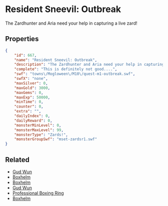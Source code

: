 # Resident Sneevil: Outbreak

The Zardhunter and Aria need your help in capturing a live zard!

## Properties

```json
{
    "id": 667,
    "name": "Resident Sneevil: Outbreak",
    "description": "The Zardhunter and Aria need your help in capturing a live zard!",
    "complete": "This is definitely not good....",
    "swf": "towns\/Mogloween\/M10\/quest-m1-outbreak.swf",
    "swfX": "none",
    "maxSilver": 0,
    "maxGold": 3000,
    "maxGems": 0,
    "maxExp": 50000,
    "minTime": 0,
    "counter": 0,
    "extra": "",
    "dailyIndex": 0,
    "dailyReward": 0,
    "monsterMinLevel": 0,
    "monsterMaxLevel": 99,
    "monsterType": "Zards!",
    "monsterGroupSwf": "mset-zardsr1.swf"
}
```

## Related

- [Gud Wun](../items/4342-gud-wun.md)
- [Boxhelm](../items/4343-boxhelm.md)
- [Boxhelm](../items/4344-boxhelm.md)
- [Gud Wun](../items/4345-gud-wun.md)
- [Professional Boxing Ring](../items/4346-professional-boxing-ring.md)
- [Boxhelm](../items/4347-boxhelm.md)

